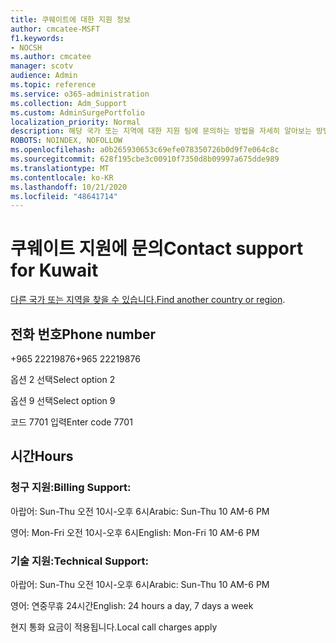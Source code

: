 ```yaml
---
title: 쿠웨이트에 대한 지원 정보
author: cmcatee-MSFT
f1.keywords:
- NOCSH
ms.author: cmcatee
manager: scotv
audience: Admin
ms.topic: reference
ms.service: o365-administration
ms.collection: Adm_Support
ms.custom: AdminSurgePortfolio
localization_priority: Normal
description: 해당 국가 또는 지역에 대한 지원 팀에 문의하는 방법을 자세히 알아보는 방법을 배워야 합니다.
ROBOTS: NOINDEX, NOFOLLOW
ms.openlocfilehash: a0b265930653c69efe078350726b0d9f7e064c8c
ms.sourcegitcommit: 628f195cbe3c00910f7350d8b09997a675dde989
ms.translationtype: MT
ms.contentlocale: ko-KR
ms.lasthandoff: 10/21/2020
ms.locfileid: "48641714"
---
```

# <a name="contact-support-for-kuwait"></a><span data-ttu-id="3477f-103">쿠웨이트 지원에 문의</span><span class="sxs-lookup"><span data-stu-id="3477f-103">Contact support for Kuwait</span></span>

<span data-ttu-id="3477f-104">[다른 국가 또는 지역을 찾을 수 있습니다.](../contact-support-for-business-products.md)</span><span class="sxs-lookup"><span data-stu-id="3477f-104">[Find another country or region](../contact-support-for-business-products.md).</span></span>

## <a name="phone-number"></a><span data-ttu-id="3477f-105">전화 번호</span><span class="sxs-lookup"><span data-stu-id="3477f-105">Phone number</span></span>
<span data-ttu-id="3477f-106">+965 22219876</span><span class="sxs-lookup"><span data-stu-id="3477f-106">+965 22219876</span></span>

<span data-ttu-id="3477f-107">옵션 2 선택</span><span class="sxs-lookup"><span data-stu-id="3477f-107">Select option 2</span></span>

<span data-ttu-id="3477f-108">옵션 9 선택</span><span class="sxs-lookup"><span data-stu-id="3477f-108">Select option 9</span></span>

<span data-ttu-id="3477f-109">코드 7701 입력</span><span class="sxs-lookup"><span data-stu-id="3477f-109">Enter code 7701</span></span>

## <a name="hours"></a><span data-ttu-id="3477f-110">시간</span><span class="sxs-lookup"><span data-stu-id="3477f-110">Hours</span></span>
### <a name="billing-support"></a><span data-ttu-id="3477f-111">청구 지원:</span><span class="sxs-lookup"><span data-stu-id="3477f-111">Billing Support:</span></span>

<span data-ttu-id="3477f-112">아랍어: Sun-Thu 오전 10시-오후 6시</span><span class="sxs-lookup"><span data-stu-id="3477f-112">Arabic: Sun-Thu 10 AM-6 PM</span></span>

<span data-ttu-id="3477f-113">영어: Mon-Fri 오전 10시-오후 6시</span><span class="sxs-lookup"><span data-stu-id="3477f-113">English: Mon-Fri 10 AM-6 PM</span></span>

### <a name="technical-support"></a><span data-ttu-id="3477f-114">기술 지원:</span><span class="sxs-lookup"><span data-stu-id="3477f-114">Technical Support:</span></span>

<span data-ttu-id="3477f-115">아랍어: Sun-Thu 오전 10시-오후 6시</span><span class="sxs-lookup"><span data-stu-id="3477f-115">Arabic: Sun-Thu 10 AM-6 PM</span></span>

<span data-ttu-id="3477f-116">영어: 연중무휴 24시간</span><span class="sxs-lookup"><span data-stu-id="3477f-116">English: 24 hours a day, 7 days a week</span></span>

<span data-ttu-id="3477f-117">현지 통화 요금이 적용됩니다.</span><span class="sxs-lookup"><span data-stu-id="3477f-117">Local call charges apply</span></span>
